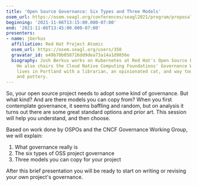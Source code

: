 ```yaml
---
title: 'Open Source Governance: Six Types and Three Models'
osem_url: https://osem.seagl.org/conferences/seagl2021/program/proposals/859
beginning: '2021-11-06T13:15:00.000-07:00'
end: '2021-11-06T13:45:00.000-07:00'
presenters:
- name: jberkus
  affiliation: Red Hat Project Atomic
  osem_url: https://osem.seagl.org/users/358
  gravatar_id: e49b70b058716dd9dea73a14a1d9856e
  biography: Josh Berkus works on Kubernetes at Red Hat's Open Source Practice Office.
    He also chairs the Cloud Native Computing Foundations' Governance Working Group.  He
    lives in Portland with a librarian, an opinionated cat, and way too many books
    and pottery.
---
```


So, your open source project needs to adopt some kind of governance. But what kind? And are there models you can copy from?  When you first contemplate governance, it seems baffling and random, but on analysis it turns out there are some great standard options and prior art.  This session will help you understand, and then choose.

Based on work done by OSPOs and the CNCF Governance Working Group, we will explain:

1. What governance really is
2. The six types of OSS project governance
3. Three models you can copy for your project

After this brief presentation you will be ready to start on writing or revising your own project's governance.

